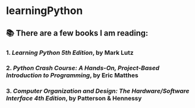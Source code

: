 # learningPython 

## 📚 There are a few books I am reading: 

### 1. *Learning Python 5th Edition*, by Mark Lutz
### 2. *Python Crash Course: A Hands-On, Project-Based Introduction to Programming*, by Eric Matthes
### 3. *Computer Organization and Design: The Hardware/Software Interface 4th Edition*, by Patterson & Hennessy
